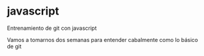 # javascript
Entrenamiento de git con javascript

Vamos a tomarnos dos semanas para entender cabalmente como lo básico de git
